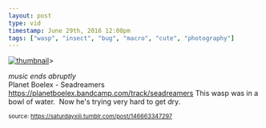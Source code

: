 ```yaml
---
layout: post
type: vid
timestamp: June 29th, 2016 12:00pm
tags: ["wasp", "insect", "bug", "macro", "cute", "photography"]
---
```

[![thumbnail](http://i3.ytimg.com/vi/J01jgdLJHVw/hqdefault.jpg)](https://www.youtube.com/watch?v=J01jgdLJHVw)>
    
*music ends abruptly*<br/>Planet Boelex - Seadreamers<br/><a href="https://planetboelex.bandcamp.com/track/seadreamers" target="_blank">https://planetboelex.bandcamp.com/track/seadreamers</a>
This wasp was in a bowl of water.  Now he's trying very hard to get dry.
 
  
<small>source: https://saturdayxiii.tumblr.com/post/146663347297</small>